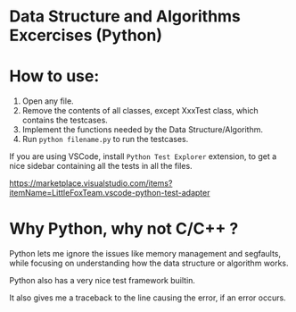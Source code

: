 # Data Structure and Algorithms Excercises (Python)

# How to use:
1.  Open any file.
2.  Remove the contents of all classes, except XxxTest class, which contains the testcases.
3.  Implement the functions needed by the Data Structure/Algorithm.
4.  Run `python filename.py` to run the testcases.

If you are using VSCode, install `Python Test Explorer` extension, to get a  nice sidebar 
containing all the tests in all the files.

https://marketplace.visualstudio.com/items?itemName=LittleFoxTeam.vscode-python-test-adapter


# Why Python, why not C/C++ ?
Python lets me ignore the issues like memory management and segfaults,
while focusing on understanding how the data structure or algorithm works.

Python also has a very nice test framework builtin.

It also gives me a traceback to the line causing the error, if an error occurs.